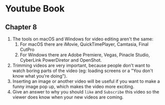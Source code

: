# Youtube Book

## Chapter 8 
1. The tools on macOS and Windows for video editing aren't the same:
    1. For macOS there are iMovie, QuickTimePlayer, Camtasia, Final CutPro
    2. For Windows there are Adobe Premiere, Vegas, Pinacle Studio, CyberLink PowerDiretor and OpenShot.
2. Trimming videos are very important, because people don't want to    watch boring parts of the video (eg: loading screens or a "You don't know what you're doing").
3. Inserting an image or another video will be useful if you want to make a funny image pop up, which makes the video more exciting.
4. Give an answer to why you should `like` and `Subscribe` this video so
the viewer does know when your new videos are coming.
